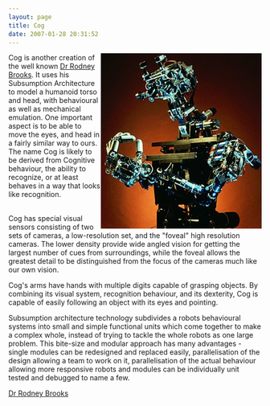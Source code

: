 ```yaml
---
layout: page
title: Cog
date: 2007-01-28 20:31:52
---
```

<div style=" float: right;"><img class="img-responsive" src="/galleries/gallery-1-common-images/426-cog-with-hand.jpg"/> </div>Cog is another creation of the well known <a href="/wiki/rodney_brooks.html" title="Rodney Brooks">Dr Rodney Brooks</a>. It uses his Subsumption Architecture to model a humanoid torso and head, with behavioural as well as mechanical emulation. One important aspect is to be able to move the eyes, and head in a fairly similar way to ours. The name Cog is likely to be derived from Cognitive behaviour, the ability to recognize, or at least behaves in a way that looks like recognition.
<p>
<br/>Cog has special visual sensors consisting of two sets of cameras, a low-resolution set, and the "foveal" high resolution cameras. The lower density provide wide angled vision for getting the largest number of cues from surroundings, while the foveal allows the greatest detail to be distinguished from the focus of the cameras much like our own vision.
</p>
<p>Cog's arms have hands with multiple digits capable of grasping objects. By combining its visual system, recognition behaviour, and its dexterity, Cog is capable of easily following an object with its eyes and pointing.
</p>
<p>Subsumption architecture technology subdivides a robots behavioural systems into small and simple functional units which come together to make a complex whole, instead of trying to tackle the whole robots as one large problem. This bite-size and modular approach has many advantages - single modules can be redesigned and replaced easily, parallelisation of the design allowing a team to work on it, parallelisation of the actual behaviour allowing more responsive robots and modules can be individually unit tested and debugged to name a few.
</p>
<a href="/wiki/rodney_brooks.html" title="Rodney Brooks">Dr Rodney Brooks</a>

